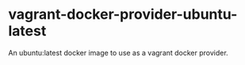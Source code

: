 # vagrant-docker-provider-ubuntu-latest
An ubuntu:latest docker image to use as a vagrant docker provider.
